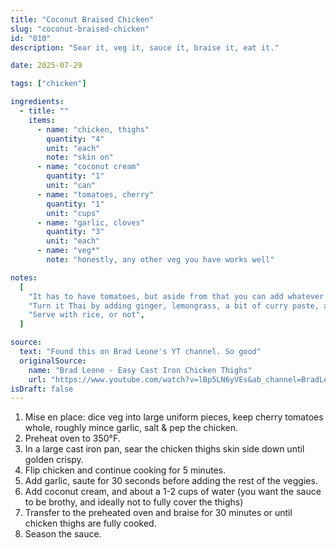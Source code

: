 ```yaml
---
title: "Coconut Braised Chicken"
slug: "coconut-braised-chicken"
id: "010"
description: "Sear it, veg it, sauce it, braise it, eat it."

date: 2025-07-29

tags: ["chicken"]

ingredients:
  - title: ""
    items:
      - name: "chicken, thighs"
        quantity: "4"
        unit: "each"
        note: "skin on"
      - name: "coconut cream"
        quantity: "1"
        unit: "can"
      - name: "tomatoes, cherry"
        quantity: "1"
        unit: "cups"
      - name: "garlic, cloves"
        quantity: "3"
        unit: "each"
      - name: "veg*"
        note: "honestly, any other veg you have works well"

notes:
  [
    "It has to have tomatoes, but aside from that you can add whatever else you think would go well. I typically add: carrots, baby corn, squash, etc. Brad Leone (inspiration) also adds leeks, bell pepper, and potatoes",
    "Turn it Thai by adding ginger, lemongrass, a bit of curry paste, and finish off with some cilantro and lime ",
    "Serve with rice, or not",
  ]

source:
  text: "Found this on Brad Leone's YT channel. So good"
  originalSource:
    name: "Brad Leone - Easy Cast Iron Chicken Thighs"
    url: "https://www.youtube.com/watch?v=lBp5LN6yVEs&ab_channel=BradLeone"
isDraft: false
---
```


1. Mise en place: dice veg into large uniform pieces, keep cherry tomatoes whole, roughly mince garlic, salt & pep the chicken.
2. Preheat oven to 350°F.
3. In a large cast iron pan, sear the chicken thighs skin side down until golden crispy.
4. Flip chicken and continue cooking for 5 minutes.
5. Add garlic, saute for 30 seconds before adding the rest of the veggies.
6. Add coconut cream, and about a 1-2 cups of water (you want the sauce to be brothy, and ideally not to fully cover the thighs)
7. Transfer to the preheated oven and braise for 30 minutes or until chicken thighs are fully cooked.
8. Season the sauce.
